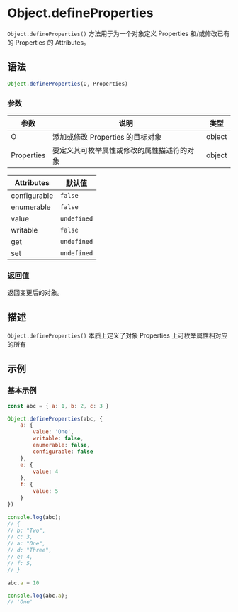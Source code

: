 # Object.defineProperties

`Object.defineProperties()` 方法用于为一个对象定义 Properties 和/或修改已有的 Properties 的 Attributes。

## 语法

```js
Object.defineProperties(O, Properties)
```

### 参数

| 参数       | 说明                                       | 类型   |
| ---------- | ------------------------------------------ | ------ |
| O          | 添加或修改 Properties 的目标对象           | object |
| Properties | 要定义其可枚举属性或修改的属性描述符的对象 | object |


| Attributes   | 默认值      |
| ------------ | ----------- |
| configurable | `false`     |
| enumerable   | `false`     |
| value        | `undefined` |
| writable     | `false`     |
| get          | `undefined` |
| set          | `undefined` |

### 返回值

返回变更后的对象。

## 描述

`Object.defineProperties()` 本质上定义了对象 Properties 上可枚举属性相对应的所有

## 示例

### 基本示例

```js
const abc = { a: 1, b: 2, c: 3 }

Object.defineProperties(abc, {
    a: {
        value: 'One',
        writable: false,
        enumerable: false,
        configurable: false
    },
    e: {
        value: 4
    },
    f: {
        value: 5
    }
})

console.log(abc);
// {
// b: "Two",
// c: 3,
// a: "One",
// d: "Three",
// e: 4,
// f: 5,
// }

abc.a = 10

console.log(abc.a);
// 'One'
```

